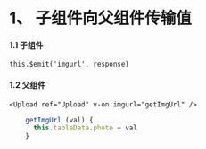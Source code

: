 # 1、 子组件向父组件传输值

#### 1.1 子组件

```vue
this.$emit('imgurl', response)
```

#### 1.2 父组件

```vue
<Upload ref="Upload" v-on:imgurl="getImgUrl" />
```

```js
    getImgUrl (val) {
      this.tableData.photo = val
    }
```

